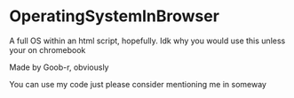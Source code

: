 # OperatingSystemInBrowser
A full OS within an html script, hopefully.
Idk why you would use this unless your on chromebook

Made by Goob-r, obviously

You can use my code just please consider mentioning me in someway
